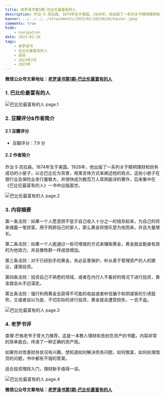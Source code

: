 ```yaml
---
title: 老罗读书第1期-巴比伦最富有的人
description: 乔治·S·克拉森，1874年生于美国。1926年，他出版了一系列关于精明理财和财务成功的小册子，以古巴比伦为背景，用寓言体方式来阐述他的观点。这些小册子在银行业及保险业发行量极大，并很快成为数百万人耳熟能详的著作，后来集中在《巴比伦最富有的人》一书中出版面世。
banner: ../../../../attachments/2023/02/20230226/banner.jpeg
comments: true
hide:
    - navigation
date: 2023-02-26
tags:
    - 老罗读书
    - 巴比伦最富有的人
    - 投资
    - 2023年2月
    - 2023年
---
```


__微信公众号文章地址：[老罗读书第1期-巴比伦最富有的人](https://mp.weixin.qq.com/s/kay2CHHSMGvr6kX-FiMV5A)__

### 1. 巴比伦最富有的人

![巴比伦最富有的人 page.1](../../../attachments/2023/02/20230226/1.jpeg)

### 2. 豆瓣评分&作者简介

#### 2.1 豆瓣评分

+ 豆瓣评分：7.9 分

#### 2.2 作者简介

乔治·S·克拉森，1874年生于美国。1926年，他出版了一系列关于精明理财和财务成功的小册子，以古巴比伦为背景，用寓言体方式来阐述他的观点。这些小册子在银行业及保险业发行量极大，并很快成为数百万人耳熟能详的著作，后来集中在《巴比伦最富有的人》一书中出版面世。

![巴比伦最富有的人 page.2](../../../attachments/2023/02/20230226/2.jpeg)

### 3. 内容摘要

第一条法则：如果一个人愿意把不低于自己收入十分之一的钱存起来，为自己的将来储蓄一笔财富，用于照顾自己的家人，那么黄金将很乐意为他而来，并且大量增长。

第二条法则：如果一个人能通过一些可增值的方式来赚取黄金，黄金就会勤奋有效的为他效力，并且像牧群一样成倍增加。

第三条法则：对于已经到手的黄金，务必妥善保护，听从善于管理资产的人的建议，谨慎投资。

第四条法则：投资自己不熟悉的领域，或者在内行人不看好的情况下进行投资，黄金就会从手边溜走。

第五条法则：强行利用黄金去获得不可能的收益或者听信骗子和阴谋家的引诱鼓吹，又或者自以为是、不切实际的进行投资，黄金就会遭受损失，一去不返。

![巴比伦最富有的人 page.3](../../../attachments/2023/02/20230226/3.jpeg)

### 4. 老罗书评

查理·芒格老爷子曾大力推荐，这是一本教人理财和告别负资产的书籍，内容非常的简单直白，传递了一种正确的资产观。

如果你对改善财务状况有兴趣，想知道如何解决债务问题，如何致富，如何处理借贷的问题，书中都有不错的答案。

适合投资理财入门，理财新手值得一读。

![巴比伦最富有的人 page.4](../../../attachments/2023/02/20230226/4.jpeg)

__微信公众号文章地址：[老罗读书第1期-巴比伦最富有的人](https://mp.weixin.qq.com/s/kay2CHHSMGvr6kX-FiMV5A)__